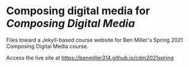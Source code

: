 # Composing digital media for *Composing Digital Media* 
Files toward a Jekyll-based course website for Ben Miller's Spring 2021 Composing Digital Media course.

Access the live site at https://benmiller314.github.io/cdm2021spring
